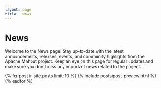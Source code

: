 ```yaml
---
layout: page
title:  News
---
```


# News

Welcome to the News page! Stay up-to-date with the latest announcements, releases, events, and community highlights from the Apache Mahout project. Keep an eye on this page for regular updates and make sure you don't miss any important news related to the project.

{% for post in site.posts limit: 10 %}
    {% include posts/post-preview.html %}
{% endfor %}